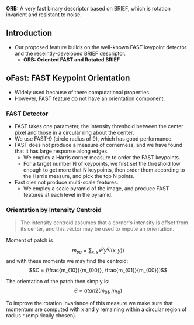 **ORB:** A very fast binary descriptor based on BRIEF, which is rotation invarient and resistant to noise.

## Introduction
- Our proposed feature builds on the well-known FAST keypoint detector and the receintly-developed BRIEF descriptor.
    - **ORB: Oriented FAST and Rotated BRIEF**

## oFast: FAST Keypoint Orientation
- Widely used because of there computational properties.
- However, FAST feature do not have an orientation component.

### FAST Detector
- FAST takes one parameter, the intensity threshold between the center pixel and those in a circular ring about the center.
- We use FAST-9 (circle radius of 9), which has good performance.
- FAST does not produce a measure of cornerness, and we have found that it has large response along edges.
    - We employ a Harris corner measure to order the FAST keypoints.
    - For a target number N of keypoints, we first set the threshold low enough to get more that N keypoints, then order them according to the Harris measure, and pick the top N points.
- Fast dies not produce multi-scale features.
    - We employ a scale pyramid of the image, and produce FAST features at each level in the pyramid.

### Orientation by Intensity Centroid
> The intensity centroid assumes that a corner's intensity is offset from its center, and this vector may be used to impute an orientation.

Moment of patch is
$$m_{pq} = \sum_{x,y}x^py^qI(x,y))$$
and with these moments we may find the centroid:
$$C = (\frac{m_{10}}{m_{00}}, \frac{m_{01}}{m_{00}})$$

The orientation of the patch then simply is:
$$\theta = atan2(m_{01}, m_{10})$$

To improve the rotation invariance of this measure we make sure that momentum are computed with x and y remaining within a circular region of radius r (empirically chosen).
